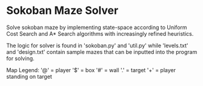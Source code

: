 # Sokoban Maze Solver
Solve sokoban maze by implementing state-space according to Uniform Cost Search and A* Search algorithms with increasingly refined heuristics.

The logic for solver is found in 'sokoban.py' and 'util.py' while 'levels.txt' and 'design.txt' contain sample mazes that can be inputted into the program for solving.

Map Legend:
'@' = player
'$' = box
'#' = wall
'.' = target
'+' = player standing on target
